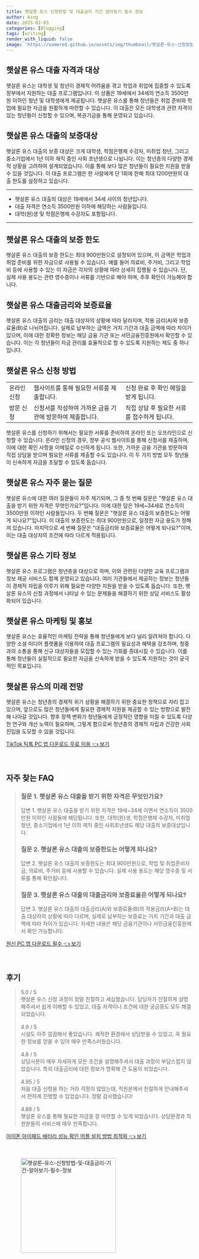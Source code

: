 ```yaml
---
title: 햇살론 유스 신청방법 및 대출금리 기간 알아보기 필수 정보
author: bing
date: 2025-02-03
categories: [Blogging]
tags: [writing]
render_with_liquid: false
image: 'https://somered.github.io/assets/img/thumbnail/햇살론-유스-신청방법-및-대출금리-기간-알아보기-필수-정보.webp'
---
```



<h2 id='햇살론_유스_대출_자격과_대상'>햇살론 유스 대출 자격과 대상</h2>

<p>햇살론 유스는 대학생 및 청년이 경제적 어려움을 겪고 학업과 취업에 집중할 수 있도록 정부에서 지원하는 대출 프로그램입니다. 이 상품은 19세에서 34세의 연소득 3500만원 이하인 청년 및 대학생에게 제공됩니다. 햇살론 유스를 통해 청년들은 취업 준비와 학업에 필요한 자금을 원활하게 마련할 수 있습니다. 이 대출은 모든 대학생과 관련 자격이 있는 청년들이 신청할 수 있으며, 복권기금을 통해 운영되고 있습니다.</p>

<h2 id='햇살론_유스_대출의_보증대상'>햇살론 유스 대출의 보증대상</h2>

<p>햇살론 유스 대출의 보증 대상은 크게 대학생, 학점은행제 수강자, 미취업 청년, 그리고 중소기업에서 1년 이하 재직 중인 사회 초년생으로 나뉩니다. 이는 청년층의 다양한 경제적 상황을 고려하여 설계되었습니다. 이를 통해 보다 많은 청년들이 필요한 지원을 받을 수 있을 것입니다. 이 대출 프로그램은 한 사람에게 단 1회에 한해 최대 1200만원의 대출 한도를 설정하고 있습니다.</p>

<hr />

<ul>
    <li>햇살론 유스 대출의 대상은 19세에서 34세 사이의 청년입니다.</li>
    <li>대출 자격은 연소득 3500만원 이하에 해당하는 사람들입니다.</li>
    <li>대학(원)생 및 학점은행제 수강자도 포함됩니다.</li>
</ul>

<hr />

<h2 id='햇살론_유스_대출의_보증한도'>햇살론 유스 대출의 보증 한도</h2>

<p>햇살론 유스 대출의 보증 한도는 최대 900만원으로 설정되어 있으며, 이 금액은 학업과 취업 준비를 위한 자금으로 사용될 수 있습니다. 예를 들어 의료비, 주거비, 그리고 학업 비 등에 사용할 수 있는 이 자금은 각자의 상황에 따라 상세히 집행될 수 있습니다. 단, 실제 사용 용도는 관련 영수증이나 서류를 기반으로 해야 하며, 추후 확인이 가능해야 합니다.</p>

<h2 id='햇살론_유스_대출금리와_보증료율'>햇살론 유스 대출금리와 보증료율</h2>

<p>햇살론 유스 대출의 금리는 대출 대상자의 상황에 따라 달라지며, 적용 금리(A)와 보증료율(B)로 나뉘어집니다. 실제로 납부하는 금액은 거치 기간과 대출 금액에 따라 차이가 있으며, 이에 대한 정확한 정보는 해당 금융 기관 또는 서민금융진흥원에서 확인할 수 있습니다. 이는 각 청년들이 자금 관리를 효율적으로 할 수 있도록 지원하는 제도 중 하나입니다.</p>

<h2 id='햇살론_유스_신청방법'>햇살론 유스 신청 방법</h2>

<table>
    <tr>
        <td>온라인 신청</td>
        <td>웹사이트를 통해 필요한 서류를 제출합니다.</td>
        <td>신청 완료 후 확인 메일을 받게 됩니다.</td>
    </tr>
    <tr>
        <td>방문 신청</td>
        <td>신청서를 작성하여 가까운 금융 기관에 방문하여 제출합니다.</td>
        <td>직접 상담 후 필요한 서류를 접수하게 됩니다.</td>
    </tr>
</table>

<p>햇살론 유스를 신청하기 위해서는 필요한 서류를 준비하여 온라인 또는 오프라인으로 신청할 수 있습니다. 온라인 신청의 경우, 정부 공식 웹사이트를 통해 신청서를 제출하며, 이에 대한 확인 사항을 이메일로 수신하게 됩니다. 또한, 가까운 금융 기관을 방문하여 직접 상담을 받으며 필요한 서류를 제출할 수도 있습니다. 이 두 가지 방법 모두 청년들이 신속하게 자금을 조달할 수 있도록 돕습니다.</p>

<h2 id='햇살론_유스_자주_묻는_질문'>햇살론 유스 자주 묻는 질문</h2>

<p>햇살론 유스에 대한 여러 질문들이 자주 제기되며, 그 중 첫 번째 질문은 "햇살론 유스 대출을 받기 위한 자격은 무엇인가요?"입니다. 이에 대한 답은 19세~34세로 연소득이 3500만원 이하인 사람들입니다. 두 번째 질문은 "햇살론 유스 대출의 보증한도는 어떻게 되나요?"입니다. 이 대출의 보증한도는 최대 900만원으로, 일정한 자금 용도가 정해져 있습니다. 마지막으로 세 번째 질문은 "대출금리와 보증료율은 어떻게 되나요?"이며, 이는 대출 대상자의 조건에 따라 다르게 적용됩니다.</p>

<h2 id='햇살론_유스_기타_정보'>햇살론 유스 기타 정보</h2>

<p>햇살론 유스 프로그램은 청년층을 대상으로 하며, 이와 관련된 다양한 교육 프로그램과 정보 제공 서비스도 함께 운영되고 있습니다. 여러 기관들에서 제공하는 정보는 청년들이 경제적 자립을 이루기 위해 필요한 다양한 지원을 받을 수 있도록 돕습니다. 또한, 햇살론 유스의 신청 과정에서 나타날 수 있는 문제들을 해결하기 위한 상담 서비스도 활성화되어 있습니다.</p>

<h2 id='햇살론_유스_마케팅'>햇살론 유스 마케팅 및 홍보</h2>

<p>햇살론 유스는 효율적인 마케팅 전략을 통해 청년들에게 보다 널리 알려져야 합니다. 다양한 소셜 미디어 플랫폼을 이용하여 대출 프로그램의 필요성과 혜택을 강조하며, 청중과의 소통을 통해 신규 대상자들을 모집할 수 있는 기회를 증대시킬 수 있습니다. 이를 통해 청년들이 실질적으로 필요한 자금을 신속하게 받을 수 있도록 지원하는 것이 궁극적인 목표입니다.</p>

<h2 id='햇살론_유스_미래_전망'>햇살론 유스의 미래 전망</h2>

<p>햇살론 유스는 청년층의 경제적 위기 상황을 해결하기 위한 중요한 정책으로 자리 잡고 있으며, 앞으로도 많은 청년들에게 필요한 경제적 지원을 제공할 수 있는 방향으로 발전해 나아갈 것입니다. 향후 정책 변화가 청년들에게 긍정적인 영향을 미칠 수 있도록 다양한 연구와 개선 노력이 필요하며, 그렇게 함으로써 청년층의 경제적 자립과 건강한 사회 진입을 도모할 수 있을 것입니다.</p>


<p><a class="click-button" title="TikTok 틱톡 PC 앱 다운로드 무료 이용" href="https://somered.github.io/posts/TikTok-%ED%8B%B1%ED%86%A1-PC-%EC%95%B1-%EB%8B%A4%EC%9A%B4%EB%A1%9C%EB%93%9C-%EB%AC%B4%EB%A3%8C-%EC%9D%B4%EC%9A%A9/" rel="dofollow">TikTok 틱톡 PC 앱 다운로드 무료 이용 👈 보기</a></p><br>
<h2 id='자주_찾는_FAQ'>자주 찾는 FAQ</h2>
<div itemscope="" itemtype="https://schema.org/FAQPage"> 
<blockquote> 
<div itemscope="" itemprop="mainEntity" itemtype="https://schema.org/Question"> 
<h3 itemprop="name">질문 1. 햇살론 유스 대출을 받기 위한 자격은 무엇인가요?</h3> 
<div itemscope="" itemprop="acceptedAnswer" itemtype="https://schema.org/Answer"> 
<span itemprop="text"> 
<p>답변 1. 햇살론 유스 대출을 받기 위한 자격은 19세~34세 이면서 연소득이 3500만원 이하인 사람들에 해당됩니다. 또한, 대학(원)생, 학점은행제 수강자, 미취업청년, 중소기업에서 1년 이하 제직 중인 사회초년생도 해당 대출의 보증대상입니다.</p> 
</span> 
</div> 
</div> 
<div itemscope="" itemprop="mainEntity" itemtype="https://schema.org/Question"> 
<h3 itemprop="name">질문 2. 햇살론 유스 대출의 보증한도는 어떻게 되나요?</h3> 
<div itemscope="" itemprop="acceptedAnswer" itemtype="https://schema.org/Answer"> 
<span itemprop="text"> 
<p>답변 2. 햇살론 유스 대출의 보증한도는 최대 900만원으로, 학업 및 취업준비자금, 의료비, 주거비 등에 사용할 수 있습니다. 실제 사용 용도는 해당 영수증 및 서류를 통해 확인됩니다.</p> 
</span> 
</div> 
</div> 
<div itemscope="" itemprop="mainEntity" itemtype="https://schema.org/Question"> 
<h3 itemprop="name">질문 3. 햇살론 유스 대출의 대출금리와 보증료율은 어떻게 되나요?</h3> 
<div itemscope="" itemprop="acceptedAnswer" itemtype="https://schema.org/Answer"> 
<span itemprop="text"> 
<p>답변 3. 햇살론 유스 대출의 대출금리(A)와 보증료율(B)의 적용금리(A+B)는 대출 대상자의 상황에 따라 다르며, 실제로 납부하는 보증료는 거치 기간과 대출 금액에 따라 차이가 있습니다. 자세한 내용은 해당 금융기관이나 서민금융진흥원에서 확인 가능합니다.</p> 
</span> 
</div> 
</div> 
</blockquote> 
</div>
<p><a class="click-button" title="원신 PC 앱 다운로드 필수" href="https://somered.github.io/posts/%EC%9B%90%EC%8B%A0-PC-%EC%95%B1-%EB%8B%A4%EC%9A%B4%EB%A1%9C%EB%93%9C-%ED%95%84%EC%88%98/" rel="dofollow">원신 PC 앱 다운로드 필수 👈 보기</a></p><br>
<h2 id='후기'>후기</h2>
<div itemscope itemtype="https://schema.org/Product">
  <blockquote>
  <div itemprop="review" itemscope itemtype="https://schema.org/Review">
      <div itemprop="reviewRating" itemscope itemtype="https://schema.org/Rating"> <span itemprop="ratingValue">5.0</span> / <span itemprop="bestRating">5</span> </div>
      <span itemprop="reviewBody">햇살론 유스 신청 과정이 정말 친절하고 세심했습니다. 담당자가 친절하게 설명해주셔서 쉽게 이해할 수 있었고, 대출 자격이나 조건에 대한 궁금증도 모두 해결되었습니다.</span>
  </div>
  <br>
  <div itemprop="review" itemscope itemtype="https://schema.org/Review">
      <div itemprop="reviewRating" itemscope itemtype="https://schema.org/Rating"> <span itemprop="ratingValue">4.9</span> / <span itemprop="bestRating">5</span> </div>
      <span itemprop="reviewBody">시설도 아주 깔끔해서 좋았습니다. 쾌적한 환경에서 상담받을 수 있었고, 꼭 필요한 정보를 얻을 수 있어 매우 만족스러웠습니다.</span>
  </div>
  <br>
  <div itemprop="review" itemscope itemtype="https://schema.org/Review">
      <div itemprop="reviewRating" itemscope itemtype="https://schema.org/Rating"> <span itemprop="ratingValue">4.8</span> / <span itemprop="bestRating">5</span> </div>
      <span itemprop="reviewBody">상담사분이 매우 자세하게 모든 조건을 설명해주셔서 대출 과정이 부담스럽지 않았습니다. 특히 대출금리에 대한 정보가 명확해 큰 도움이 되었습니다.</span>
  </div>
  <br>
  <div itemprop="review" itemscope itemtype="https://schema.org/Review">
      <div itemprop="reviewRating" itemscope itemtype="https://schema.org/Rating"> <span itemprop="ratingValue">4.95</span> / <span itemprop="bestRating">5</span> </div>
      <span itemprop="reviewBody">처음 대출 신청을 하는 거라 걱정이 많았는데, 직원분께서 친절하게 안내해주셔서 편하게 진행할 수 있었습니다. 정말 감사했습니다!</span>
  </div>
  <br>
  <div itemprop="review" itemscope itemtype="https://schema.org/Review">
      <div itemprop="reviewRating" itemscope itemtype="https://schema.org/Rating"> <span itemprop="ratingValue">4.88</span> / <span itemprop="bestRating">5</span> </div>
      <span itemprop="reviewBody">햇살론 유스를 통해 필요한 자금을 잘 마련할 수 있게 되었습니다. 상담환경과 직원분들의 서비스에 매우 만족합니다.</span>
  </div>
  </blockquote>
</div>
<p><a class="click-button" title="아이폰 아이패드 배터리 성능 확인 어플 설치 방법 최적화" href="https://somered.github.io/posts/%EC%95%84%EC%9D%B4%ED%8F%B0-%EC%95%84%EC%9D%B4%ED%8C%A8%EB%93%9C-%EB%B0%B0%ED%84%B0%EB%A6%AC-%EC%84%B1%EB%8A%A5-%ED%99%95%EC%9D%B8-%EC%96%B4%ED%94%8C-%EC%84%A4%EC%B9%98-%EB%B0%A9%EB%B2%95-%EC%B5%9C%EC%A0%81%ED%99%94/" rel="dofollow">아이폰 아이패드 배터리 성능 확인 어플 설치 방법 최적화 👈 보기</a></p><br>
<figure class="image"><img src="https://somered.github.io/assets/img/thumbnail/햇살론-유스-신청방법-및-대출금리-기간-알아보기-필수-정보.webp" alt="햇살론-유스-신청방법-및-대출금리-기간-알아보기-필수-정보" width="256" height="256"></figure>